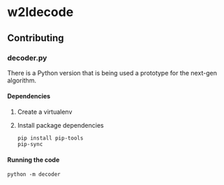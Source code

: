 # w2ldecode

## Contributing

### decoder.py

There is a Python version that is being used a prototype for the next-gen
algorithm.

#### Dependencies

1.  Create a virtualenv
2.  Install package dependencies

        pip install pip-tools
        pip-sync

#### Running the code

`python -m decoder`

